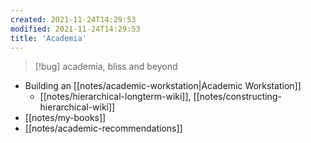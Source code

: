 ```yaml
---
created: 2021-11-24T14:29:53
modified: 2021-11-24T14:29:53
title: 'Academia'
---
```


> [!bug] academia, bliss and beyond

- Building an [[notes/academic-workstation|Academic Workstation]]
	- [[notes/hierarchical-longterm-wiki]], [[notes/constructing-hierarchical-wiki]]
- [[notes/my-books]]
- [[notes/academic-recommendations]]